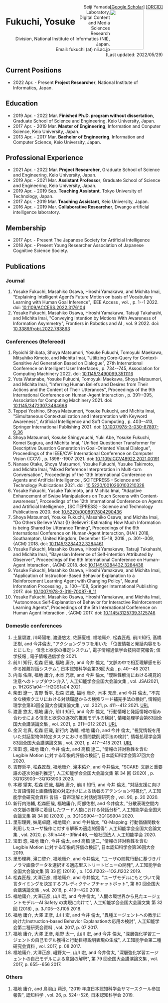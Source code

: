 <!-- DON'T EDIT THIS FILE -->
<!-- EDIT index.md and run make.py -->
<div id="header" class="clearfix">
<h1 style="float: left; border-style: none;"> Fukuchi, Yosuke</h1>
<div style="float: right;">
<a href="https://scholar.google.co.jp/citations?user=If95M5sAAAAJ">[Google Scholar]</a>
<a href="https://orcid.org/0000-0002-7514-9040">[ORCID]</a>
<br>
<img src="https://scholar.googleusercontent.com/citations?view_op=view_photo&user=If95M5sAAAAJ&citpid=3" height="128" width="108">
</div>
</div>

<div style="text-align: right;">
<!--
Imai Laboratory, Dept. of Information & Computer Science, Faculty of Science & Technology, Keio University<br>
3-14-1 Hiyoshi, Kohoku-ku, Yokohama, Kanagawa 223-8522, Japan<br>
Email: fukuchi (at) ailab.ics.keio.ac.jp 
-->
Seiji Yamada Laboratory, Digital Content and Media Sciences Research Division, National Institute of Informatics (NII), Japan.<br>
Email: fukuchi (at) nii.ac.jp <br>
(Last updated: 2022/05/29)
</div>



## Current Positions
- 2022 Apr. - Present **Project Researcher**, National Institute of Informatics, Japan.

## Education
- 2019 Apr. - 2022 Mar. **Finished Ph.D. program without dissertation**, Graduate School of Science and Engineering, Keio University, Japan.
- 2017 Apr. - 2019 Mar. **Master of Engineering**, Information and Conputer Science, Keio University, Japan.
- 2013 Apr. - 2017 Mar. **Bachelor of Engineering**, Information and Computer Science, Keio University, Japan.

## Professional Experience
- 2021 Apr. - 2022 Mar. **Project Researcher**, Graduate School of Science and Engineering, Keio University, Japan.
- 2019 Apr. - 2021 Mar. **Assistant Professor**, Graduate School of Science and Engineering, Keio University, Japan.
- 2019 Apr. - 2019 Sep. **Teaching Assistant**, Tokyo University of Technology, Japan.
- 2017 Apr. - 2019 Mar. **Teaching Assistant**, Keio University, Japan.
- 2016 Apr. - 2019 Mar. **Collaborative Researcher**, Dwango artificial intelligence laboratory.

## Membership
- 2017 Apr. - Present The Japanese Society for Artificial Intelligence
- 2018 Apr. - Present Young Researcher Association of Japanese Cognitive Science Society.

<!--

- 2018 Apr. - Present **Vice-chair**, Young Researcher Association of Japanese Cognitive Science Society.
-->


## Publications
### Journal
1. <span class="underdot">Yosuke Fukuchi</span>, Masahiko Osawa, Hiroshi Yamakawa, and Michita Imai,  "Explaining Intelligent Agent’s Future Motion on basis of Vocabulary Learning with Human Goal Inference",  IEEE Access , vol. , p. 1--1 2022. doi: <a href="https://doi.org/10.1109/ACCESS.2022.3176104">10.1109/ACCESS.2022.3176104</a>
1. <span class="underdot">Yosuke Fukuchi</span>, Masahiko Osawa, Hiroshi Yamakawa, Tatsuji Takahashi, and Michita Imai,  "Conveying Intention by Motions With Awareness of Information Asymmetry",  Frontiers in Robotics and AI , vol. 9 2022. doi: <a href="https://www.frontiersin.org/article/10.3389/frobt.2022.783863">10.3389/frobt.2022.783863</a>


### Conferences (Refereed)
1. Ryoichi Shibata, Shoya Matsumori, <span class="underdot">Yosuke Fukuchi</span>, Tomoyuki Maekawa, Mitsuhiko Kimoto, and Michita Imai,  "Utilizing Core-Query for Context-Sensitive Ad Generation Based on Dialogue",  27th International Conference on Intelligent User Interfaces , p. 734--745, Association for Computing Machinery 2022. doi: <a href="https://doi.org/10.1145/3490099.3511116">10.1145/3490099.3511116</a>
1. Yuta Watanabe, <span class="underdot">Yosuke Fukuchi</span>, Tomoyuki Maekawa, Shoya Matsumori, and Michita Imai,  "Inferring Human Beliefs and Desires from Their Actions and the Content of Their Utterances",  Proceedings of the 9th International Conference on Human-Agent Interaction , p. 391--395, Association for Computing Machinery 2021. doi: <a href="https://doi.org/10.1145/3472307.3484668">10.1145/3472307.3484668</a>
1. Teppei Yoshino, Shoya Matsumori, <span class="underdot">Yosuke Fukuchi</span>, and Michita Imai,  "Simultaneous Contextualization and Interpretation with Keyword Awareness",  Artificial Intelligence and Soft Computing , p. 403--413, Springer International Publishing 2021. doi: <a href="https://doi.org/10.1007%2F978-3-030-87897-9_36">10.1007/978-3-030-87897-9_36</a>
1. Shoya Matsumori, Kosuke Shingyouchi, Yuki Abe, <span class="underdot">Yosuke Fukuchi</span>, Komei Sugiura, and Michita Imai,  "Unified Questioner Transformer for Descriptive Question Generation in Goal-Oriented Visual Dialogue",  Proceedings of the IEEE/CVF International Conference on Computer Vision (ICCV) , p. 1898--1907 2021. doi: <a href="https://ieeexplore.ieee.org/document/9710757">10.1109/ICCV48922.2021.00191</a>
1. Nanase Otake, Shoya Matsumori, <span class="underdot">Yosuke Fukuchi</span>, Yusuke Takimoto, and Michita Imai,  "Mixed Reference Interpretation in Multi-turn Conversation",  Proceedings of the 13th International Conference on Agents and Artificial Intelligence , SCITEPRESS - Science and Technology Publications 2021. doi: <a href="https://doi.org/10.5220%2F0010260103210328">10.5220/0010260103210328</a>
1. <span class="underdot">Yosuke Fukuchi</span>, Yusuke Takimoto, and Michita Imai,  "Adaptive Enhancement of Swipe Manipulations on Touch Screens with Content-awareness",  Proceedings of the 12th International Conference on Agents and Artificial Intelligence , {SCITEPRESS} - Science and Technology Publications 2020. doi: <a href="https://doi.org/10.5220%2F0008917804290436">10.5220/0008917804290436</a>
1. Shoya Matsumori, <span class="underdot">Yosuke Fukuchi</span>, Masahiko Osawa, and Michita Imai,  "Do Others Believe What {I} Believe?: Estimating How Much Information
is being Shared by Utterance Timing",  Proceedings of the 6th International Conference on Human-Agent Interaction,
{HAI} 2018, Southampton, United Kingdom, December 15-18, 2018 , p. 301--309, {ACM} 2018. doi: <a href="https://doi.org/10.1145/3284432.3284461">10.1145/3284432.3284461</a>
1. <span class="underdot">Yosuke Fukuchi</span>, Masahiko Osawa, Hiroshi Yamakawa, Tatsuji Takahashi, and Michita Imai,  "Bayesian Inference of Self-intention Attributed by Observer",  Proceedings of the 6th International Conference on Human-Agent Interaction , {ACM} 2018. doi: <a href="https://doi.org/10.1145%2F3284432.3284438">10.1145/3284432.3284438</a>
1. <span class="underdot">Yosuke Fukuchi</span>, Masahiko Osawa, Hiroshi Yamakawa, and Michita Imai,  "Application of Instruction-Based Behavior Explanation to a Reinforcement Learning Agent with Changing Policy",  Neural Information Processing , p. 100--108, Springer International Publishing 2017. doi: <a href="https://doi.org/10.1007%2F978-3-319-70087-8_11">10.1007/978-3-319-70087-8_11</a>
1. <span class="underdot">Yosuke Fukuchi</span>, Masahiko Osawa, Hiroshi Yamakawa, and Michita Imai,  "Autonomous Self-Explanation of Behavior for Interactive Reinforcement Learning Agents",  Proceedings of the 5th International Conference on Human Agent Interaction , {ACM} 2017. doi: <a href="https://doi.org/10.1145%2F3125739.3125746">10.1145/3125739.3125746</a>


### Domestic conferences
1.  土屋碧渡,  川崎陽祐,  渡邊悠太,  佐藤夏樹,  <span class="underdot">福地庸介</span>,  松森匠哉,  前川知行,  髙橋正樹, and  今井倫太,  "アクショングラフを用いた 「位置情報と発話内容をもとにした」 信念と欲求の推定システム",  電子情報通信学会技術研究報告; 信学技報 , 電子情報通信学会 2021.
1. 前川 知行, 松森 匠哉, <span class="underdot">福地 庸介</span>, and 今井 倫太,  "文脈の中で相互理解感を形作る推薦対話システム",  日本認知科学会第38回大会 , p. 40--46 2021.
1. 内海 佑麻, <span class="underdot">福地 庸介</span>, 木本 充彦, and 今井 倫太,  "曖昧性解消における視覚的注意へのトップダウン介入",  人工知能学会全国大会論文集 , vol. JSAI2021, p. 1H2GS1a04--1H2GS1a04 2021.
1. 柴田 遼一, 吉野 哲平, 松森 匠哉, <span class="underdot">福地 庸介</span>, 木本 充彦, and 今井 倫太,  "不完全な検索クエリにおける対話履歴からの検索ワード補完手法の検討",  情報処理学会第83回全国大会講演論文集 , vol. 2021, p. 411--412 2021. <a href="https://cir.nii.ac.jp/crid/1573668927856247424">URL</a>
1. 渡邊 悠太, <span class="underdot">福地 庸介</span>, 前川 知行, and 今井 倫太,  "行動情報と発話情報の組み合わせによる信念と欲求の逐次的推測モデルの検討",  情報処理学会第83回全国大会講演論文集 , vol. 2021, p. 211--212 2021. <a href="https://cir.nii.ac.jp/crid/1572824502926346240">URL</a>
1. 金沢 壮真, 松森 匠哉, 新行内 浩輔, <span class="underdot">福地 庸介</span>, and 今井 倫太,  "視覚情報を用いた対話型物体特定タスクにおける質問数削減手法の検討",  情報処理学会第83回全国大会講演論文集 , vol. 2021, p. 417--418 2021. <a href="https://cir.nii.ac.jp/crid/1574231877809662848">URL</a>
1. 宝田 悠, <span class="underdot">福地 庸介</span>, 今井 倫太, and 高橋 達二,  "情報の非対称性を含む Legible Motion に対する印象的評価の検証",  日本認知科学会第37回大会  2020.
1.  吉野哲平,  松森匠哉,  <span class="underdot">福地庸介</span>,  滝本佑介, and  今井倫太,  "SCAKE: 文脈と重要語の逐次的並列推定",  人工知能学会全国大会論文集 第 34 回 (2020) , p. 3Q1GS903--3Q1GS903 2020.
1. 本郷 望実, 松森 匠哉, <span class="underdot">福地 庸介</span>, 前川 知行, and 今井 倫太,  "対話支援に向けた言語情報と画像情報の対応付けによる話者のアテンション可視化",  人工知能学会研究会資料 言語・音声理解と対話処理研究会 , vol. 90, p. 20 2020.
1.  新行内浩輔,  松森匠哉,  <span class="underdot">福地庸介</span>,  阿部佑樹, and  今井倫太,  "分散表現空間内の文脈の推移に着目したワード人狼における発話分析",  人工知能学会全国大会論文集 第 34 回 (2020) , p. 3Q1GS904--3Q1GS904 2020.
1.  里形理興,  妹尾卓磨,  <span class="underdot">福地庸介</span>, and  今井倫太,  "Q-Mapping: 行動価値関数を利用したユーザ操作に対する解釈の適応的獲得",  人工知能学会全国大会論文集 , vol. 2020, p. 3Rin446--3Rin446, 一般社団法人 人工知能学会 2020.
1. 宝田 悠, <span class="underdot">福地 庸介</span>, 今井 倫太, and 高橋 達二,  "情報の非対称性を含む Legible Motion に対する印象的評価の検証",  日本認知科学会第36回大会  2019.
1.  里形理興,  滝口啓介,  <span class="underdot">福地庸介</span>, and  今井倫太,  "ユーザの閲覧行動に基づきパノラマ画像データを選択する適応型ストリートビューの開発",  人工知能学会全国大会論文集 第 33 回 (2019) , p. 1O2J1202--1O2J1202 2019.
1.  松森匠哉,  大澤正彦,  <span class="underdot">福地庸介</span>, and  今井倫太,  "ユーザモデルにもとづいて発言タイミングを決定するプレディクティブチャットボット",  第 80 回全国大会講演論文集 , vol. 2018, p. 419--420 2018.
1.  <span class="underdot">福地庸介</span>,  大澤正彦,  山川宏, and  今井倫太,  "人間の環世界から見たエージェントモデル--AI Safety の実現に向けて",  人工知能学会全国大会論文集 第 32 回 (2018) , p. 3J105--3J105 2018.
1. <span class="underdot">福地 庸介</span>, 大澤 正彦, 山川 宏, and 今井 倫太,  "異種エージェントへの教示に向けたInstruction-based Behavior Explanationの応用の検討",  人工知能学会第二種研究会資料 , vol. 2017, p. 07 2017.
1. <span class="underdot">福地 庸介</span>, 大澤 正彦, 岨野 太一, 山川 宏, and 今井 倫太,  "深層強化学習エージェントの自己モデル獲得と行動目標説明表現の生成",  人工知能学会第二種研究会資料 , vol. 2017, p. 08 2017.
1.  <span class="underdot">福地庸介</span>,  大澤正彦,  岨野太一,  山川宏, and  今井倫太,  "深層強化学習エージェントの自己モデルによる意図の解釈",  第 79 回全国大会講演論文集 , vol. 2017, p. 655--656 2017.

### Others
1. <span class="underdot">福地 庸介</span>, and 鳥羽山 莉沙,  "2019 年度日本認知科学会サマースクール参加報告",  認知科学 , vol. 26, p. 524--526, 日本認知科学会 2019.


